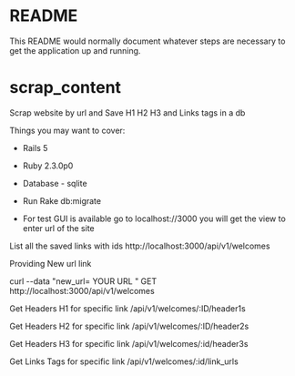 
# README

This README would normally document whatever steps are necessary to get the
application up and running.

# scrap_content
Scrap website by url and Save H1 H2 H3 and Links tags in a db


Things you may want to cover:

* Rails 5
* Ruby 2.3.0p0
* Database - sqlite

* Run Rake db:migrate

* For test GUI is available go to localhost://3000 you will get the view to enter url of the site

List all the saved links with ids
http://localhost:3000/api/v1/welcomes

Providing New url link

curl --data "new_url= YOUR URL "  GET   http://localhost:3000/api/v1/welcomes

Get Headers H1 for specific link
/api/v1/welcomes/:ID/header1s

Get Headers H2 for specific link
/api/v1/welcomes/:ID/header2s


Get Headers H3 for specific link
/api/v1/welcomes/:id/header3s

Get Links Tags for specific link
/api/v1/welcomes/:id/link_urls
